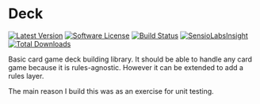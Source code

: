 Deck
====

[![Latest Version](http://img.shields.io/github/release/avataru/deck.svg?style=flat)](https://github.com/avatary/deck/releases)
[![Software License](https://img.shields.io/badge/license-GPLv3-green.svg?style=flat)](LICENSE.md)
[![Build Status](https://img.shields.io/travis/avataru/deck/master.svg?style=flat)](https://travis-ci.org/avataru/deck)
[![SensioLabsInsight](https://insight.sensiolabs.com/projects/dcf5c519-464c-4108-9ca2-327e92c977a3/mini.png)](https://insight.sensiolabs.com/projects/dcf5c519-464c-4108-9ca2-327e92c977a3)
[![Total Downloads](https://img.shields.io/packagist/dt/avataru/deck.svg?style=flat-square)](https://packagist.org/packages/avataru/deck)

Basic card game deck building library. It should be able to handle any card game
because it is rules-agnostic. However it can be extended to add a rules layer.

The main reason I build this was as an exercise for unit testing.
